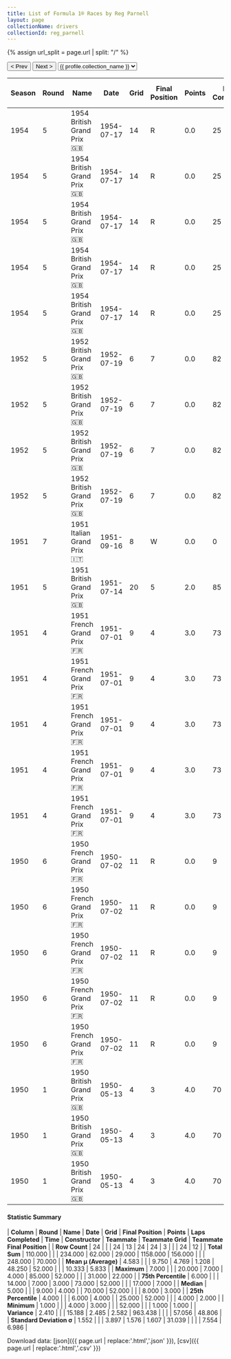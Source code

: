 ```yaml
---
title: List of Formula 1® Races by Reg Parnell
layout: page
collectionName: drivers
collectionId: reg_parnell
---
```


{% assign url_split = page.url | split: "/" %}
<div id="collection-navigation">
<button onclick="selector.options[selector.selectedIndex-1].value && (window.location = selector.options[selector.selectedIndex-1].value);">&lt; Prev</button>
<button onclick="selector.options[selector.selectedIndex+1].value && (window.location = selector.options[selector.selectedIndex+1].value);">Next &gt;</button>
<select id="selector" onchange="this.options[this.selectedIndex].value && (window.location = this.options[this.selectedIndex].value);">
  {% for collectionId in site.data[page.collectionName].refs %}
    {% if collectionId == page.collectionId %}
      {% assign selected = "selected" %}
    {% else %}
      {% assign selected = "" %}
    {% endif %}
    {% assign profile = site.data[page.collectionName][collectionId].profile %}
    <option value="/f1/{{ page.collectionName }}/{{ collectionId }}/{{ url_split[4] }}" {{ selected }}>{{ profile.collection_name }}</option>
  {% endfor %}
</select>
</div>

| Season | Round | Name | Date | Grid | Final Position | Points | Laps Completed | Time | Constructor | Teammate | Teammate Grid | Teammate Final Position |
|--|--|--|--|--|--|--|--|--|--|--|--|--|
| 1954 | 5 | 1954 British Grand Prix 🇬🇧 | 1954-07-17 | 14 | R | 0.0 | 25 |   | Ferrari 🇮🇹 | [José Froilán González 🇦🇷](/f1/drivers/gonzalez) | 2 | 1 |
| 1954 | 5 | 1954 British Grand Prix 🇬🇧 | 1954-07-17 | 14 | R | 0.0 | 25 |   | Ferrari 🇮🇹 | [Mike Hawthorn 🇬🇧](/f1/drivers/hawthorn) | 3 | 2 |
| 1954 | 5 | 1954 British Grand Prix 🇬🇧 | 1954-07-17 | 14 | R | 0.0 | 25 |   | Ferrari 🇮🇹 | [Maurice Trintignant 🇫🇷](/f1/drivers/trintignant) | 8 | 5 |
| 1954 | 5 | 1954 British Grand Prix 🇬🇧 | 1954-07-17 | 14 | R | 0.0 | 25 |   | Ferrari 🇮🇹 | [Robert Manzon 🇫🇷](/f1/drivers/manzon) | 15 | R |
| 1954 | 5 | 1954 British Grand Prix 🇬🇧 | 1954-07-17 | 14 | R | 0.0 | 25 |   | Ferrari 🇮🇹 | [Louis Rosier 🇫🇷](/f1/drivers/rosier) | 31 | R |
| 1952 | 5 | 1952 British Grand Prix 🇬🇧 | 1952-07-19 | 6 | 7 | 0.0 | 82 |   | Cooper 🇬🇧 | [Mike Hawthorn 🇬🇧](/f1/drivers/hawthorn) | 7 | 3 |
| 1952 | 5 | 1952 British Grand Prix 🇬🇧 | 1952-07-19 | 6 | 7 | 0.0 | 82 |   | Cooper 🇬🇧 | [Eric Brandon 🇬🇧](/f1/drivers/brandon) | 18 | 20 |
| 1952 | 5 | 1952 British Grand Prix 🇬🇧 | 1952-07-19 | 6 | 7 | 0.0 | 82 |   | Cooper 🇬🇧 | [Alan Brown 🇬🇧](/f1/drivers/alan_brown) | 13 | 22 |
| 1952 | 5 | 1952 British Grand Prix 🇬🇧 | 1952-07-19 | 6 | 7 | 0.0 | 82 |   | Cooper 🇬🇧 | [David Murray 🇬🇧](/f1/drivers/murray) | 22 | R |
| 1951 | 7 | 1951 Italian Grand Prix 🇮🇹 | 1951-09-16 | 8 | W | 0.0 | 0 |   | BRM 🇬🇧 | [Ken Richardson 🇬🇧](/f1/drivers/richardson) | 10 | W |
| 1951 | 5 | 1951 British Grand Prix 🇬🇧 | 1951-07-14 | 20 | 5 | 2.0 | 85 |   | BRM 🇬🇧 | [Peter Walker 🇬🇧](/f1/drivers/peter_walker) | 19 | 7 |
| 1951 | 4 | 1951 French Grand Prix 🇫🇷 | 1951-07-01 | 9 | 4 | 3.0 | 73 |   | Ferrari 🇮🇹 | [Alberto Ascari 🇮🇹](/f1/drivers/ascari) | 6 | 2 |
| 1951 | 4 | 1951 French Grand Prix 🇫🇷 | 1951-07-01 | 9 | 4 | 3.0 | 73 |   | Ferrari 🇮🇹 | [Luigi Villoresi 🇮🇹](/f1/drivers/villoresi) | 4 | 3 |
| 1951 | 4 | 1951 French Grand Prix 🇫🇷 | 1951-07-01 | 9 | 4 | 3.0 | 73 |   | Ferrari 🇮🇹 | [Alberto Ascari 🇮🇹](/f1/drivers/ascari) | 3 | R |
| 1951 | 4 | 1951 French Grand Prix 🇫🇷 | 1951-07-01 | 9 | 4 | 3.0 | 73 |   | Ferrari 🇮🇹 | [Peter Whitehead 🇬🇧](/f1/drivers/whitehead) | 20 | R |
| 1951 | 4 | 1951 French Grand Prix 🇫🇷 | 1951-07-01 | 9 | 4 | 3.0 | 73 |   | Ferrari 🇮🇹 | [José Froilán González 🇦🇷](/f1/drivers/gonzalez) | 6 | 2 |
| 1950 | 6 | 1950 French Grand Prix 🇫🇷 | 1950-07-02 | 11 | R | 0.0 | 9 |   | Maserati 🇮🇹 | [Felice Bonetto 🇮🇹](/f1/drivers/bonetto) | 10 | R |
| 1950 | 6 | 1950 French Grand Prix 🇫🇷 | 1950-07-02 | 11 | R | 0.0 | 9 |   | Maserati 🇮🇹 | [Franco Rol 🇮🇹](/f1/drivers/rol) | 7 | R |
| 1950 | 6 | 1950 French Grand Prix 🇫🇷 | 1950-07-02 | 11 | R | 0.0 | 9 |   | Maserati 🇮🇹 | [Louis Chiron 🇲🇨](/f1/drivers/chiron) | 13 | R |
| 1950 | 6 | 1950 French Grand Prix 🇫🇷 | 1950-07-02 | 11 | R | 0.0 | 9 |   | Maserati 🇮🇹 | [David Hampshire 🇬🇧](/f1/drivers/hampshire) | 17 | R |
| 1950 | 6 | 1950 French Grand Prix 🇫🇷 | 1950-07-02 | 11 | R | 0.0 | 9 |   | Maserati 🇮🇹 | [José Froilán González 🇦🇷](/f1/drivers/gonzalez) | 8 | R |
| 1950 | 1 | 1950 British Grand Prix 🇬🇧 | 1950-05-13 | 4 | 3 | 4.0 | 70 | +52.0 | Alfa Romeo 🇮🇹 | [Nino Farina 🇮🇹](/f1/drivers/farina) | 1 | 1 |
| 1950 | 1 | 1950 British Grand Prix 🇬🇧 | 1950-05-13 | 4 | 3 | 4.0 | 70 | +52.0 | Alfa Romeo 🇮🇹 | [Luigi Fagioli 🇮🇹](/f1/drivers/fagioli) | 2 | 2 |
| 1950 | 1 | 1950 British Grand Prix 🇬🇧 | 1950-05-13 | 4 | 3 | 4.0 | 70 | +52.0 | Alfa Romeo 🇮🇹 | [Juan Fangio 🇦🇷](/f1/drivers/fangio) | 3 | R |

#### Statistic Summary

| **Column** | **Round** | **Name** | **Date** | **Grid** | **Final Position** | **Points** | **Laps Completed** | **Time** | **Constructor** | **Teammate** | **Teammate Grid** | **Teammate Final Position** |
| **Row Count** | 24 |  |  | 24 | 13 | 24 | 24 | 3 |  |  | 24 | 12 |
| **Total Sum** | 110.000 |  |  | 234.000 | 62.000 | 29.000 | 1158.000 | 156.000 |  |  | 248.000 | 70.000 |
| **Mean μ (Average)** | 4.583 |  |  | 9.750 | 4.769 | 1.208 | 48.250 | 52.000 |  |  | 10.333 | 5.833 |
| **Maximum** | 7.000 |  |  | 20.000 | 7.000 | 4.000 | 85.000 | 52.000 |  |  | 31.000 | 22.000 |
| **75th Percentile** | 6.000 |  |  | 14.000 | 7.000 | 3.000 | 73.000 | 52.000 |  |  | 17.000 | 7.000 |
| **Median** | 5.000 |  |  | 9.000 | 4.000 |  | 70.000 | 52.000 |  |  | 8.000 | 3.000 |
| **25th Percentile** | 4.000 |  |  | 6.000 | 4.000 |  | 25.000 | 52.000 |  |  | 4.000 | 2.000 |
| **Minimum** | 1.000 |  |  | 4.000 | 3.000 |  |  | 52.000 |  |  | 1.000 | 1.000 |
| **Variance** | 2.410 |  |  | 15.188 | 2.485 | 2.582 | 963.438 |  |  |  | 57.056 | 48.806 |
| **Standard Deviation σ** | 1.552 |  |  | 3.897 | 1.576 | 1.607 | 31.039 |  |  |  | 7.554 | 6.986 |

Download data: [json]({{ page.url | replace:'.html','.json' }}), [csv]({{ page.url | replace:'.html','.csv' }})
